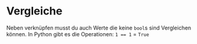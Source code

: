 # Vergleiche
Neben verknüpfen musst du auch Werte die keine `bool`s sind
Vergleichen können.
In Python gibt es die Operationen:
`1 == 1` = `True`<br>
